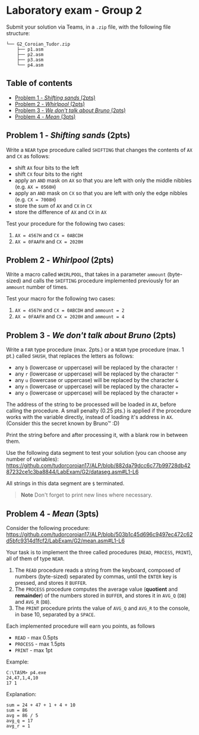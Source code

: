 # Laboratory exam - Group 2 <!-- omit in toc -->
Submit your solution via Teams, in a `.zip` file, with the following file structure:
```
└── G2_Coroian_Tudor.zip
    ├── p1.asm
    ├── p2.asm
    ├── p3.asm
    └── p4.asm
```
## Table of contents <!-- omit in toc -->
- [Problem 1 - *Shifting sands* (2pts)](#problem-1---shifting-sands-2pts)
- [Problem 2 - *Whirlpool* (2pts)](#problem-2---whirlpool-2pts)
- [Problem 3 - *We don't talk about Bruno* (2pts)](#problem-3---we-dont-talk-about-bruno-2pts)
- [Problem 4 - *Mean* (3pts)](#problem-4---mean-3pts)

## Problem 1 - *Shifting sands* (2pts)
Write a `NEAR` type procedure called `SHIFTING` that changes the contents of `AX` and `CX` as follows:
- shift `AX` four bits to the left
- shift `CX` four bits to the right
- apply an `AND` mask on `AX` so that you are left with only the middle nibbles (e.g. `AX = 0560H`)
- apply an `AND` mask on `CX` so that you are left with only the edge nibbles (e.g. `CX = 7008H`)
- store the sum of `AX` and `CX` in `CX`
- store the difference of `AX` and `CX` in `AX`

Test your procedure for the following two cases:
1. `AX = 4567H` and `CX = 0ABCDH`
2. `AX = 0FAAFH` and `CX = 2020H`

## Problem 2 - *Whirlpool* (2pts)
Write a macro called `WHIRLPOOL`, that takes in a parameter `ammount` (byte-sized) and calls the `SHIFTING` procedure implemented previously for an `ammount` number of times.

Test your macro for the following two cases:
1. `AX = 4567H` and `CX = 0ABCDH` and `ammount = 2`
2. `AX = 0FAAFH` and `CX = 2020H` and `ammount = 4`

## Problem 3 - *We don't talk about Bruno* (2pts)
Write a `FAR` type procedure (max. 2pts.) or a `NEAR` type procedure (max. 1 pt.) called `SHUSH`, that replaces the letters as follows:
- any `b` (lowercase or uppercase) will be replaced by the character `!`
- any `r` (lowercase or uppercase) will be replaced by the character `^`
- any `u` (lowercase or uppercase) will be replaced by the character `&`
- any `n` (lowercase or uppercase) will be replaced by the character `=`
- any `o` (lowercase or uppercase) will be replaced by the character `+`

The address of the string to be processed will be loaded in `AX`, before calling the procedure. A small penalty (0.25 pts.) is applied if the procedure works with the variable directly, instead of loading it's address in `AX`. (Consider this the secret known by Bruno™ :D)

Print the string before and after processing it, with a blank row in between them.

Use the following data segment to test your solution (you can choose any number of variables):
https://github.com/tudorcoroian17/ALP/blob/882da79dcc6c77b99728db4287232ce1c3ba8844/LabExam/G2/dataseg.asm#L1-L6

All strings in this data segment are `$` terminated.

> **Note**
> Don't forget to print new lines where necessary.

## Problem 4 - *Mean* (3pts)
Consider the following procedure:
https://github.com/tudorcoroian17/ALP/blob/503b1c45d696c9497ec472c62d5bfc9314d1fcf2/LabExam/G2/mean.asm#L1-L6

Your task is to implement the three called procedures (`READ`, `PROCESS`, `PRINT`), all of them of type `NEAR`.
1. The `READ` procedure reads a string from the keyboard, composed of numbers (byte-sized) separated by commas, until the `ENTER` key is pressed, and stores it `BUFFER`.
2. The `PROCESS` procedure computes the average value (**quotient** and **remainder**) of the numbers stored in `BUFFER`, and stores it in `AVG_Q` (`DB`) and `AVG_R` (`DB`).
3. The `PRINT` procedure prints the value of `AVG_Q` and `AVG_R` to the console, in base 10, separated by a `SPACE`.

Each implemented procedure will earn you points, as follows
- `READ`    - max 0.5pts
- `PROCESS` - max 1.5pts
- `PRINT`   - max 1pt

Example:
```
C:\TASM> p4.exe
24,47,1,4,10
17 1
```
Explanation:
```
sum = 24 + 47 + 1 + 4 + 10
sum = 86
avg = 86 / 5
avg_q = 17
avg_r = 1
```